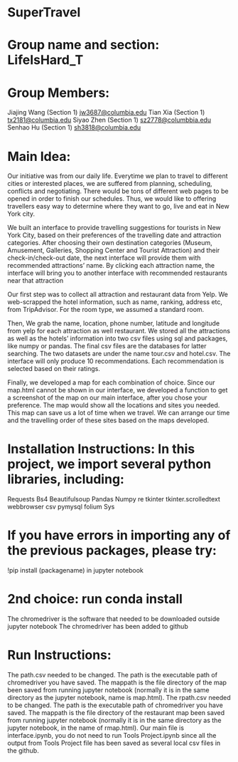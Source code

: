# SuperTravel
# Group name and section: LifeIsHard_T

# Group Members: 
Jiajing Wang (Section 1) jw3687@columbia.edu
Tian Xia (Section 1) tx2181@columbia.edu
Siyao Zhen (Section 1) sz2778@columbbia.edu
Senhao Hu (Section 1)  sh3818@columbia.edu

# Main Idea:
Our initiative was from our daily life. Everytime we plan to travel to different cities or interested places, we are suffered from planning, scheduling, conflicts and negotiating. There would be tons of different web pages to be opened in order to finish our schedules. Thus, we would like to offering travellers easy way to determine where they want to go, live and eat in New York city. 

We built an interface to provide travelling suggestions for tourists in New York City, based on their preferences of the travelling date and attraction categories. After choosing their own destination categories (Museum, Amusement, Galleries, Shopping Center and Tourist Attraction)  and their check-in/check-out date, the next interface will provide them with recommended attractions’ name. By clicking each attraction name, the interface will bring you to another interface with recommended restaurants near that attraction

Our first step was to collect all attraction and restaurant data from Yelp. We web-scrapped the hotel information, such as name, ranking, address etc, from TripAdvisor. For the room type, we assumed a standard room. 

Then, We grab the name, location, phone number, latitude and longitude from yelp for each attraction as well restaurant. We stored all the attractions  as well as the hotels’ information into two csv files using sql and packages, like numpy or pandas. The final csv files are the databases for latter searching. The two datasets are under the name tour.csv and hotel.csv. The interface will only produce 10 recommendations. Each recommendation is selected based on their ratings.  

Finally, we developed a map for each combination of choice. Since our map.html cannot be shown in our interface, we developed a function to get a screenshot of the map on our main interface, after you chose your preference. The map would show all the locations and sites you needed. This map can save us a lot of time when we travel. We can arrange our time and the travelling order of these sites based on the maps developed. 


# Installation Instructions: In this project, we import several python libraries, including:
Requests
Bs4
Beautifulsoup
Pandas
Numpy
re
tkinter
tkinter.scrolledtext
webbrowser
csv
pymysql
folium
Sys

# If you have errors in importing any of the previous packages, please try:
!pip install (packagename) in jupyter notebook

# 2nd choice: run conda install 
The chromedriver is the software that needed to be downloaded outside jupyter notebook
The chromedriver has been added to github

# Run Instructions:
The path.csv needed to be changed.
The path is the executable path of chromedriver you have saved.
The mappath is the file directory of the map been saved from running jupyter notebook (normally it is in the same directory as the jupyter notebook, name is map.html).
The rpath.csv needed to be changed.
The path is the executable path of chromedriver you have saved.
The mappath is the file directory of the restaurant map been saved from running jupyter notebook (normally it is in the same directory as the jupyter notebook, in the name of rmap.html).
Our main file is interface.ipynb, you do not need to run Tools Project.ipynb since all the output from Tools Project file has been saved as several local csv files in the github.
